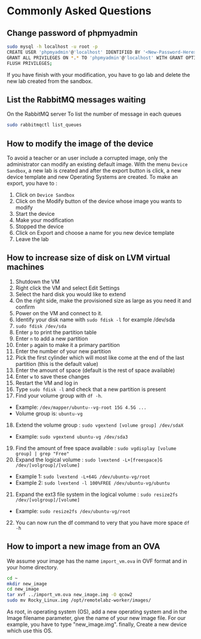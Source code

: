 # Commonly Asked Questions

## Change password of phpmyadmin
```bash
sudo mysql -h localhost -u root -p
CREATE USER 'phpmyadmin'@'localhost' IDENTIFIED BY '<New-Password-Here>';
GRANT ALL PRIVILEGES ON *.* TO 'phpmyadmin'@'localhost' WITH GRANT OPTION;
FLUSH PRIVILEGES;
```
If you have finish with your modification, you have to go lab and delete the new lab created from the sandbox.

## List the RabbitMQ messages waiting
On the RabbitMQ server
To list the number of message in each queues
```bash
sudo rabbitmqctl list_queues
```

## How to modify the image of the device
To avoid a teacher or an user include a corrupted image, only the administrator can modify an existing default image. With the menu `Device Sandbox`, a new lab is created and after the export button is click, a new device template and new Operating Systems are created. To make an export, you have to :

1. Click on `Device Sandbox`
2. Click on the Modify button of the device whose image you wants to modify
3. Start the device
4. Make your modification
5. Stopped the device
6. Click on Export and choose a name for you new device template
7. Leave the lab

## How to increase size of disk on LVM virtual machines
1. Shutdown the VM
2. Right click the VM and select Edit Settings
3. Select the hard disk you would like to extend
4. On the right side, make the provisioned size as large as you need it and confirm
5. Power on the VM and connect to it.
6. Identify your disk name with `sudo fdisk -l` for example /dev/sda
7. `sudo fdisk /dev/sda`
8. Enter `p` to print the partition table
9. Enter `n` to add a new partition
10. Enter `p` again to make it a primary partition
11. Enter the number of your new partition
12. Pick the first cylinder which will most like come at the end of the last partition (this is the default value)
13. Enter the amount of space (default is the rest of space available)
14. Enter `w` to save these changes
15. Restart the VM and log in
16. Type `sudo fdisk -l` and check that a new partition is present
17. Find your volume group with `df -h`.
 * Example: `/dev/mapper/ubuntu--vg-root 15G 4.5G ...`
 * Volume group is: `ubuntu-vg`
18. Extend the volume group : `sudo vgextend [volume group] /dev/sdaX`
 * Example: `sudo vgextend ubuntu-vg /dev/sda3`
19. Find the amount of free space available : `sudo vgdisplay [volume group] | grep "Free"`
20. Expand the logical volume : `sudo lvextend -L+[freespace]G /dev/[volgroup]/[volume]`
 * Example 1: `sudo lvextend -L+64G /dev/ubuntu-vg/root`
 * Example 2: `sudo lvextend -l 100%FREE /dev/ubuntu-vg/ubuntu`
21. Expand the ext3 file system in the logical volume : `sudo resize2fs /dev/[volgroup]/[volume]`
 * Example: `sudo resize2fs /dev/ubuntu-vg/root`
22. You can now run the df command to very that you have more space `df -h`

## How to import a new image from an OVA
We assume your image has the name `import_vm.ova` in OVF format and in your home directory.
```bash
cd ~
mkdir new_image
cd new_image
tar xvf ../import_vm.ova new_image.img -O qcow2
sudo mv Rocky_Linux.img /opt/remotelabz-worker/images/
```
As root, in operating system (OS), add a new operating system and in the Image filename parameter, give the name of your new image file. For our example, you have to type "new_image.img". finally, Create a new device which use this OS.